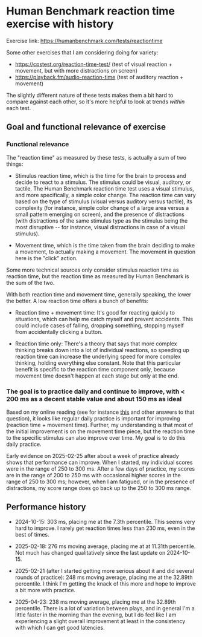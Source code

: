 # Human Benchmark reaction time exercise with history

Exercise link: https://humanbenchmark.com/tests/reactiontime

Some other exercises that I am considering doing for variety:

* https://cpstest.org/reaction-time-test/ (test of visual reaction + movement, but with more distractions on screen)
* https://playback.fm/audio-reaction-time (test of auditory reaction + movement)

The slightly different nature of these tests makes them a bit hard to
compare against each other, so it's more helpful to look at trends
*within* each test.

## Goal and functional relevance of exercise

### Functional relevance

The "reaction time" as measured by these tests, is actually a sum of two things:

* Stimulus reaction time, which is the time for the brain to process
  and decide to react to a stimulus. The stimulus could be visual,
  auditory, or tactile. The Human Benchmark reaction time test uses a
  visual stimulus, and more specifically, a simple color change. The
  reaction time can vary based on the type of stimulus (visual versus
  auditory versus tactile), its complexity (for instance, simple color
  change of a large area versus a small pattern emerging on screen),
  and the presence of distractions (with distractions of the same
  stimulus type as the stimulus being the most disruptive -- for
  instance, visual distractions in case of a visual stimulus).

* Movement time, which is the time taken from the brain deciding to
  make a movement, to actually making a movement. The movement in
  question here is the "click" action.

Some more technical sources only consider stimulus reaction time as
reaction time, but the reaction time as measured by Human Benchmark is
the sum of the two.

With both reaction time and movement time, generally speaking, the
lower the better. A low reaction time offers a bunch of benefits:

* Reaction time + movement time: It's good for reacting quickly to
  situations, which can help me catch myself and prevent
  accidents. This could include cases of falling, dropping something,
  stopping myself from accidentally clicking a button.

* Reaction time only: There's a theory that says that more complex
  thinking breaks down into a lot of individual reactions, so speeding
  up reaction time can increase the underlying speed for more complex
  thinking, holding everything else constant. Note that this
  particular benefit is specific to the reaction time component only,
  because movement time doesn't happen at each stage but only at the
  end.

### The goal is to practice daily and continue to improve, with < 200 ms as a decent stable value and about 150 ms as ideal

Based on my online reading (see for instance
[this](https://www.reddit.com/r/FPSAimTrainer/comments/t5gn8h/comment/hzd8bco/)
and other answers to that question), it looks like regular daily
practice is important for improving (reaction time + movement
time). Further, my understanding is that most of the initial
improvement is on the movement time piece, but the reaction time to
the specific stimulus can also improve over time. My goal is to do
this daily practice.

Early evidence on 2025-02-25 after about a week of practice already
shows that performance can improve. When I started, my individual
scores were in the range of 250 to 300 ms. After a few days of
practice, my scores are in the range of 200 to 250 ms with occasional
higher scores in the range of 250 to 300 ms; however, when I am
fatigued, or in the presence of distractions, my score range does go
back up to the 250 to 300 ms range.

## Performance history

* 2024-10-15: 303 ms, placing me at the 7.3th percentile. This seems
  very hard to improve. I rarely get reaction times less than 230 ms,
  even in the best of times.

* 2025-02-18: 276 ms moving average, placing me at at 11.31th
  percentile. Not much has changed qualitatively since the last update
  on 2024-10-15.

* 2025-02-21 (after I started getting more serious about it and did
  several rounds of practice): 248 ms moving average, placing me at
  the 32.89th percentile. I think I'm getting the knack of this more
  and hope to improve a bit more with practice.

* 2025-04-23: 238 ms moving average, placing me at the 32.89th
  percentile. There is a lot of variation between plays, and in
  general I'm a little faster in the morning than the evening, but I
  do feel like I am experiencing a slight overall improvement at least
  in the consistency with which I can get good latencies.
